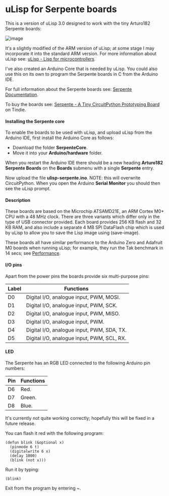 # uLisp for Serpente boards

This is a version of uLisp 3.0 designed to work with the tiny Arturo182 Serpente boards:

![image](http://www.ulisp.com/pictures/3j/Serpente-small.jpg) 

It's a slightly modified of the ARM version of uLisp; at some stage I may incorporate it into the standard ARM version. For more information about uLisp see: [uLisp - Lisp for microcontrollers](http://www.ulisp.com/show?3M).

I've also created an Arduino Core that is needed by uLisp. You could also use this on its own to program the Serpente boards in C from the Arduino IDE.

For full information about the Serpente boards see: [Serpente Documentation](https://serpente.solder.party).

To buy the boards see: [Serpente - A Tiny CircuitPython Prototyping Board](https://www.tindie.com/products/arturo182/serpente-a-tiny-circuitpython-prototyping-board/) on Tindie.

#### Installing the Serpente core

To enable the boards to be used with uLisp, and upload uLisp from the Arduino IDE, first install the Arduino Core as follows:

* Download the folder **SerpenteCore**.
* Move it into your **Arduino/hardware** folder.

When you restart the Arduino IDE there should be a new heading **Arturo182 Serpente Boards** on the **Boards** submenu with a single **Serpente** entry.

Now upload the file **ulisp-serpente.ino**. NOTE: this will overwrite CircuitPython. When you open the Arduino **Serial Monitor** you should then see the uLisp prompt.

#### Description

These boards are based on the Microchip ATSAMD21E, an ARM Cortex M0+ CPU with a 48 MHz clock. There are three variants which differ only in the type of USB connector provided. Each board provides 256 KB flash and 32 KB RAM, and also include a separate 4 MB SPI DataFlash chip which is used by uLisp to allow you to save the Lisp image using (save-image).

These boards all have similar performance to the Arduino Zero and Adafruit M0 boards when running uLisp; for example, they run the Tak benchmark in 14 secs; see [Performance](http://www.ulisp.com/show?3M#performance).

#### I/O pins

Apart from the power pins the boards provide six multi-purpose pins:

| Label | Functions |
| ----- | --------- |
| D0 | Digital I/O, analogue input, PWM, MOSI. |
| D1 | Digital I/O, analogue input, PWM, SCK. |
| D2 | Digital I/O, analogue input, PWM, MISO. |
| D3 | Digital I/O, analogue input, PWM. |
| D4 | Digital I/O, analogue input, PWM, SDA, TX. |
| D5 | Digital I/O, analogue input, PWM, SCL, RX. |

#### LED

The Serpente has an RGB LED connected to the following Arduino pin numbers:

| Pin | Functions |
| --- | --------- |
| D6 | Red. |
| D7 | Green. |
| D8 | Blue. |

It's currently not quite working correctly; hopefully this will be fixed in a future release.

You can flash it red with the following program:

````text
(defun blink (&optional x)
  (pinmode 6 t)
  (digitalwrite 6 x)
  (delay 1000)
  (blink (not x)))
````
Run it by typing:

    (blink)

Exit from the program by entering ~.
